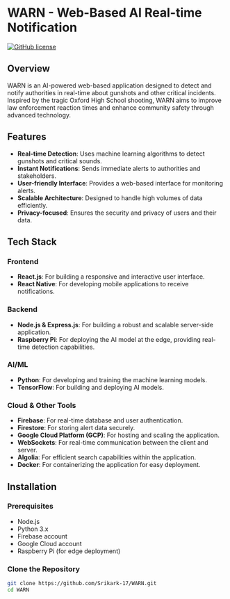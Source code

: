 # WARN - Web-Based AI Real-time Notification

[![GitHub license](https://img.shields.io/badge/license-MIT-blue.svg)](https://github.com/Srikark-17/WARN/blob/main/LICENSE)

## Overview

WARN is an AI-powered web-based application designed to detect and notify authorities in real-time about gunshots and other critical incidents. Inspired by the tragic Oxford High School shooting, WARN aims to improve law enforcement reaction times and enhance community safety through advanced technology.

## Features

- **Real-time Detection**: Uses machine learning algorithms to detect gunshots and critical sounds.
- **Instant Notifications**: Sends immediate alerts to authorities and stakeholders.
- **User-friendly Interface**: Provides a web-based interface for monitoring alerts.
- **Scalable Architecture**: Designed to handle high volumes of data efficiently.
- **Privacy-focused**: Ensures the security and privacy of users and their data.

## Tech Stack

### Frontend
- **React.js**: For building a responsive and interactive user interface.
- **React Native**: For developing mobile applications to receive notifications.

### Backend
- **Node.js & Express.js**: For building a robust and scalable server-side application.
- **Raspberry Pi**: For deploying the AI model at the edge, providing real-time detection capabilities.

### AI/ML
- **Python**: For developing and training the machine learning models.
- **TensorFlow**: For building and deploying AI models.

### Cloud & Other Tools
- **Firebase**: For real-time database and user authentication.
- **Firestore**: For storing alert data securely.
- **Google Cloud Platform (GCP)**: For hosting and scaling the application.
- **WebSockets**: For real-time communication between the client and server.
- **Algolia**: For efficient search capabilities within the application.
- **Docker**: For containerizing the application for easy deployment.

## Installation

### Prerequisites

- Node.js
- Python 3.x
- Firebase account
- Google Cloud account
- Raspberry Pi (for edge deployment)

### Clone the Repository

```bash
git clone https://github.com/Srikark-17/WARN.git
cd WARN

